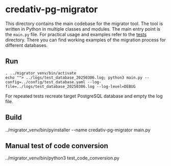 # credativ-pg-migrator

This directory contains the main codebase for the migrator tool. The tool is written in Python in multiple classes and modules. The main entry point is the `main.py` file.
For practical usage and examples refer to the [tests](../tests/) directory. There you can find working examples of the migration process for different databases.

## Run

```
. ../migrator_venv/bin/activate
echo ""> ../logs/test_database_20250306.log; python3 main.py --config=../config/test_database.yaml --log-file=../logs/test_database_20250306.log --log-level=DEBUG
```

For repeated tests recreate target PostgreSQL database and empty the log file.

## Build

../migrator_venv/bin/pyinstaller --name credativ-pg-migrator main.py

## Manual test of code conversion

../migrator_venv/bin/python3 test_code_conversion.py
